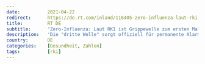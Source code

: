 ```yaml
---
date:          2021-04-22
redirect:      https://de.rt.com/inland/116405-zero-influenza-laut-rki-ist/
title:         RT DE
subtitle:      'Zero-Influenza: Laut RKI ist Grippewelle zum ersten Mal seit 1992 komplett ausgeblieben'
description:   'Die "dritte Welle" sorgt offiziell für permanente Alarmstimmung. Immer neue Maßnahmen sollen die Ausbreitung von SARS-CoV-2 und neuartigen Varianten aufhalten – bislang offensichtlich ohne Erfolg. Derweil sollen die Corona-Maßnahmen jedoch gegen die Grippewelle äußerst erfolgreich gewesen sein.'
country:       DE
categories:    [Gesundheit, Zahlen]
tags:          [rki]
---
```

